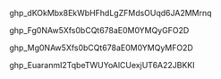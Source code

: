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

ghp_Fg0NAw5Xfs0bCQt678aE0M0YMQyGFO2D

ghp_Mg0NAw5Xfs0bCQt678aE0M0YMQyMFO2D

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
